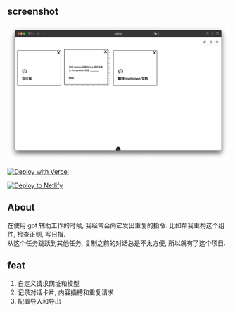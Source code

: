 ## screenshot
![screenshot](/img/main_page.png)

[![Deploy with Vercel](https://vercel.com/button)](https://vercel.com/new/clone?repository-url=https%3A%2F%2Fgithub.com%2Fray-d-song%2Fgpt-chat-snippet)

[![Deploy to Netlify](https://www.netlify.com/img/deploy/button.svg)](https://app.netlify.com/start/deploy?repository=https://github.com/Ray-D-Song/gpt-chat-snippet)

## About
在使用 gpt 辅助工作的时候, 我经常会向它发出重复的指令. 比如帮我重构这个组件, 检查正则, 写日报.  
从这个任务跳跃到其他任务, 复制之前的对话总是不太方便, 所以就有了这个项目.  

## feat
1. 自定义请求网址和模型
2. 记录对话卡片, 内容插槽和重复请求
3. 配置导入和导出
